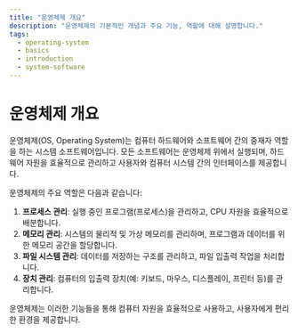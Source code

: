 ```yaml
---
title: "운영체제 개요"
description: "운영체제의 기본적인 개념과 주요 기능, 역할에 대해 설명합니다."
tags:
  - operating-system
  - basics
  - introduction
  - system-software
---
```


# 운영체제 개요

운영체제(OS, Operating System)는 컴퓨터 하드웨어와 소프트웨어 간의 중재자 역할을 하는 시스템 소프트웨어입니다. 모든 소프트웨어는 운영체제 위에서 실행되며, 하드웨어 자원을 효율적으로 관리하고 사용자와 컴퓨터 시스템 간의 인터페이스를 제공합니다. 

운영체제의 주요 역할은 다음과 같습니다:

1. **프로세스 관리**: 실행 중인 프로그램(프로세스)을 관리하고, CPU 자원을 효율적으로 배분합니다.
2. **메모리 관리**: 시스템의 물리적 및 가상 메모리를 관리하며, 프로그램과 데이터를 위한 메모리 공간을 할당합니다.
3. **파일 시스템 관리**: 데이터를 저장하는 구조를 관리하고, 파일 입출력 작업을 처리합니다.
4. **장치 관리**: 컴퓨터의 입출력 장치(예: 키보드, 마우스, 디스플레이, 프린터 등)를 관리합니다.

운영체제는 이러한 기능들을 통해 컴퓨터 자원을 효율적으로 사용하고, 사용자에게 편리한 환경을 제공합니다.
